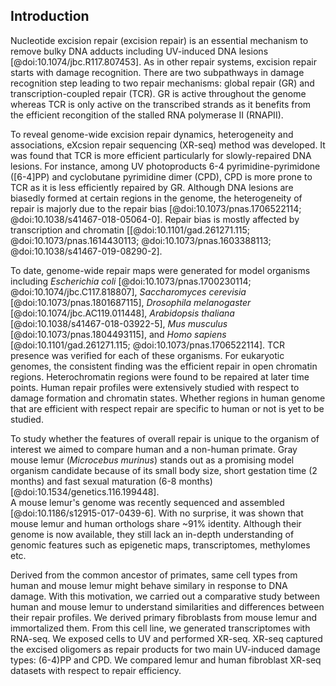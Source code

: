 ## Introduction 

Nucleotide excision repair (excision repair) is an essential mechanism to remove bulky DNA adducts including UV-induced DNA lesions [@doi:10.1074/jbc.R117.807453]. 
As in other repair systems, excision repair starts with damage recognition. 
There are two subpathways in damage recognition step leading to two repair mechanisms: global repair (GR) and transcription-coupled repair (TCR). 
GR is active throughout the genome whereas TCR is only active on the transcribed strands as it benefits from the efficient recongition of the stalled RNA polymerase II (RNAPII). 

To reveal genome-wide excision repair dynamics, heterogeneity and associations, eXcsion repair sequencing (XR-seq) method was developed.
It was found that TCR is more efficient particularly for slowly-repaired DNA lesions. 
For instance, among UV photoproducts 6-4 pyrimidine-pyrimidone ([6-4]PP) and cyclobutane pyrimidine dimer (CPD), CPD is more prone to TCR as it is less efficiently repaired by GR. 
Although DNA lesions are biasedly formed at certain regions in the genome, the heterogeneity of repair is majorly due to the repair bias [@doi:10.1073/pnas.1706522114; @doi:10.1038/s41467-018-05064-0]. 
Repair bias is mostly affected by transcription and chromatin [[@doi:10.1101/gad.261271.115; @doi:10.1073/pnas.1614430113; @doi:10.1073/pnas.1603388113; @doi:10.1038/s41467-019-08290-2].

To date, genome-wide repair maps were generated for model organisms including *Escherichia coli* [@doi:10.1073/pnas.1700230114; @doi:10.1074/jbc.C117.818807], *Saccharomyces cerevisia* [@doi:10.1073/pnas.1801687115], *Drosophila melanogaster* [@doi:10.1074/jbc.AC119.011448], *Arabidopsis thaliana* [@doi:10.1038/s41467-018-03922-5], *Mus musculus* [@doi:10.1073/pnas.1804493115], and *Homo sapiens* [@doi:10.1101/gad.261271.115; @doi:10.1073/pnas.1706522114]. 
TCR presence was verified for each of these organisms. 
For eukaryotic genomes, the consistent finding was the efficient repair in open chromatin regions.
Heterochromatin regions were found to be repaired at later time points.
Human repair profiles were extensively studied with respect to damage formation and chromatin states.
Whether regions in human genome that are efficient with respect repair are specific to human or not is yet to be studied.

To study whether the features of overall repair is unique to the organism of interest we aimed to compare human and a non-human primate. 
Gray mouse lemur (*Microcebus murinus*) stands out as a promising model organism candidate because of its small body size, short gestation time (2 months) and fast sexual maturation (6-8 months) [@doi:10.1534/genetics.116.199448].  
A mouse lemur's genome was recently sequenced and assembled [@doi:10.1186/s12915-017-0439-6]. 
With no surprise, it was shown that mouse lemur and human orthologs share ~91% identity. 
Although their genome is now available, they still lack an in-depth understanding of genomic features such as epigenetic maps, transcriptomes, methylomes etc.

Derived from the common ancestor of primates, same cell types from human and mouse lemur might behave similary in response to DNA damage.
With this motivation, we carried out a comparative study between human and mouse lemur to understand similarities and differences between their repair profiles.
We derived primary fibroblasts from mouse lemur and immortalized them.
From this cell line, we generated transcriptomes with RNA-seq.
We exposed cells to UV and performed XR-seq.
XR-seq captured the excised oligomers as repair products for two main UV-induced damage types: (6-4)PP and CPD.
We compared lemur and human fibroblast XR-seq datasets with respect to repair efficiency.
